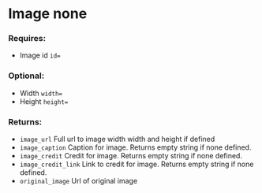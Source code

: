 # Image __none__

### Requires:
* Image id `id=`

### Optional:
* Width `width=`
* Height `height=`

### Returns:
* `image_url`
Full url to image width width and height if defined
* `image_caption`
Caption for image. Returns empty string if none defined.
* `image_credit`
Credit for image. Returns empty string if none defined.
* `image_credit_link`
Link to credit for image. Returns empty string if none defined.
* `original_image`
Url of original image

